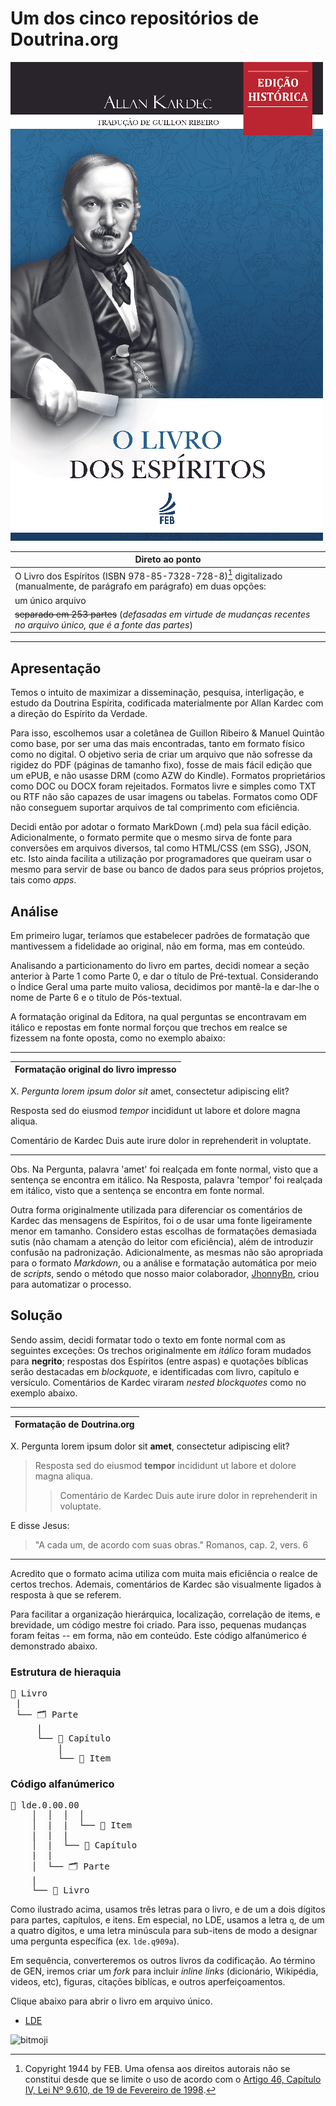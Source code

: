 # Um dos cinco repositórios de Doutrina.org

![lde](./lde-capa.jpg)

| Direto ao ponto                                              |
| ------------------------------------------------------------ |
| O Livro dos Espíritos (ISBN 978-85-7328-728-8)[^1] digitalizado (manualmente, de parágrafo em parágrafo) em duas opções: |
| um único arquivo                                             |
| ~~separado em 253 partes~~ (*defasadas em virtude de mudanças recentes no arquivo único, que é a fonte das partes*) |

---

## Apresentação

Temos o intuito de maximizar a disseminação, pesquisa, interligação, e estudo da Doutrina Espírita, codificada materialmente por Allan Kardec com a direção do Espírito da Verdade. 

Para isso, escolhemos usar a coletânea de Guillon Ribeiro & Manuel Quintão como base, por ser uma das mais encontradas, tanto em formato físico como no digital.  O objetivo seria de criar um arquivo que não sofresse da rigidez do PDF (páginas de tamanho fixo), fosse de mais fácil edição que um ePUB, e não usasse DRM (como AZW do Kindle). Formatos proprietários como DOC ou DOCX foram rejeitados. Formatos livre e simples como TXT ou RTF não são capazes de usar imagens ou tabelas. Formatos como ODF não conseguem suportar arquivos de tal comprimento com eficiência. 

Decidi então por adotar o formato MarkDown (.md) pela sua fácil edição. Adicionalmente, o formato permite que o mesmo sirva de fonte para conversões em arquivos diversos, tal como HTML/CSS (em SSG), JSON, etc. Isto ainda facilita a utilização por programadores que queiram usar o mesmo para servir de base ou banco de dados para seus próprios projetos, tais como *apps*.

##  Análise

Em primeiro lugar, teríamos que estabelecer padrões de formatação que mantivessem a fidelidade ao original, não em forma, mas em conteúdo.

Analisando a particionamento do livro em partes, decidi nomear a seção anterior à Parte 1 como Parte 0, e dar o título de Pré-textual. Considerando o Índice Geral uma parte muito valiosa, decidimos por mantê-la e dar-lhe o nome de Parte 6 e o título de Pós-textual.


A formatação original da Editora, na  qual perguntas se encontravam em itálico e repostas em fonte normal forçou que trechos em realce se fizessem na fonte oposta, como no exemplo abaixo:

---

| Formatação original do livro impresso |
| ------------------------------------- |

X. *Pergunta lorem ipsum dolor sit* amet, consectetur adipiscing elit?

Resposta sed do eiusmod *tempor* incididunt ut labore et dolore magna aliqua.

Comentário de Kardec Duis aute irure dolor in reprehenderit in voluptate.

---

Obs. Na Pergunta, palavra 'amet' foi realçada em fonte normal, visto que a sentença se encontra em itálico. Na Resposta, palavra 'tempor' foi realçada em itálico, visto que a sentença se encontra em fonte normal.

Outra forma originalmente utilizada para diferenciar os comentários de Kardec das mensagens de Espíritos, foi o de usar uma fonte ligeiramente menor em tamanho. Considero estas escolhas de formatações demasiada sutis (não chamam a atenção do leitor com eficiência), além de introduzir confusão na padronização. Adicionalmente, as mesmas não são apropriada para o formato *Markdown*, ou a análise e formatação automática por meio de *scripts*, sendo o método que nosso maior colaborador, <a href="https://github.com/JhonnyBn">JhonnyBn</a>, criou para automatizar o processo.

## Solução

Sendo assim, decidi formatar todo o texto em fonte normal com as seguintes exceções: Os trechos originalmente em *itálico* foram mudados para **negrito**; respostas dos Espíritos (entre aspas) e quotações bíblicas serão destacadas em *blockquote*, e identificadas com livro, capítulo e versículo. Comentários de Kardec viraram *nested blockquotes* como no exemplo abaixo.

---

| Formatação de Doutrina.org |
| -------------------------- |

 X. Pergunta lorem ipsum dolor sit **amet**, consectetur adipiscing elit? 

 > Resposta sed do eiusmod **tempor** incididunt ut labore et dolore magna aliqua.
 >
 > > Comentário de Kardec Duis aute irure dolor in reprehenderit in voluptate.

E disse Jesus: 

>"A cada um, de acordo com suas obras." Romanos, cap. 2, vers. 6

---

Acredito que o formato acima utiliza com muita mais eficiência o realce de certos trechos. Ademais, comentários de Kardec são visualmente ligados à resposta à que se referem.

Para facilitar a organização hierárquica, localização, correlação de items, e brevidade, um código mestre foi criado. Para isso, pequenas mudanças foram feitas -- em forma, não em conteúdo. Este código alfanúmerico é demonstrado abaixo.

### Estrutura de hieraquia

<pre>
📔 Livro
 |
 └── 🗂️ Parte
     |
     └── 📑 Capítulo
         |
         └── 📄 Item
</pre>

### Código alfanúmerico

<pre>
📄 lde.0.00.00
    │  │  │  │
    │  |  |  └── 📄 Item
    |  |  |
    │  |  └── 📑 Capítulo
    |  |
    │  └── 🗂️ Parte
    |
    └── 📔 Livro
</pre>


Como ilustrado acima, usamos três letras para o livro, e de um a dois dígitos para partes, capítulos, e itens. Em especial, no LDE, usamos a letra `q`, de um a quatro dígitos, e uma letra minúscula para sub-itens de modo a designar uma pergunta específica (ex. `lde.q909a`).

Em sequência, converteremos os outros livros da codificação. Ao término de GEN, iremos criar um *fork* para incluir *inline links* (dicionário, Wikipédia, videos, etc), figuras, citações biblícas, e outros aperfeiçoamentos.

Clique abaixo para abrir o livro em arquivo único.

- [LDE](./lde-single-file.md)

![bitmoji](https://sdk.bitmoji.com/render/panel/d7be3250-261b-46c1-af1a-b31774f0611e-bd659c69-9143-4f24-a67c-e76f5feeeaec-v1.png?transparent=1&palette=1&width=246)


[^1]: Copyright 1944 by FEB. Uma ofensa aos direitos autorais não se constitui desde que se limite o uso de acordo com o [Artigo 46, Capítulo IV, Lei Nº 9.610, de 19 de Fevereiro de 1998](http://www.planalto.gov.br/ccivil_03/leis/l9610.htm#:~:text=Art.%2046.%20N%C3%A3o%20constitui%20ofensa%20aos%20direitos%20autorais%3A).
